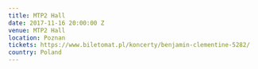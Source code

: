 ```yaml
---
title: MTP2 Hall
date: 2017-11-16 20:00:00 Z
venue: MTP2 Hall
location: Poznan
tickets: https://www.biletomat.pl/koncerty/benjamin-clementine-5282/
country: Poland
---
```


